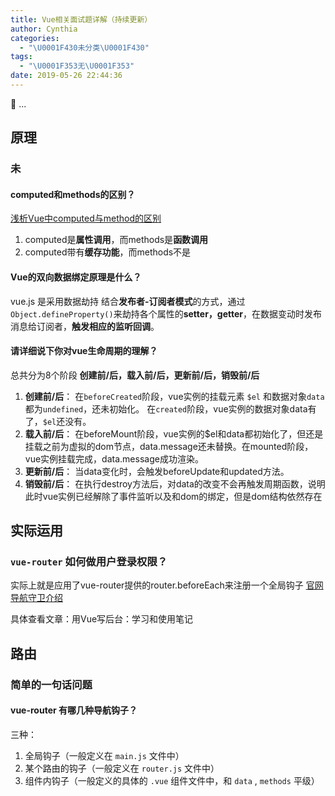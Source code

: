 ```yaml
---
title: Vue相关面试题详解（持续更新）
author: Cynthia
categories:
  - "\U0001F430未分类\U0001F430"
tags:
  - "\U0001F353无\U0001F353"
date: 2019-05-26 22:44:36
---
```


🐰
...
<!--more-->

## 原理

### 未

#### computed和methods的区别？

[浅析Vue中computed与method的区别](https://segmentfault.com/a/1190000014478664)

1. computed是**属性调用**，而methods是**函数调用**
2. computed带有**缓存功能**，而methods不是



#### Vue的双向数据绑定原理是什么？

vue.js 是采用数据劫持 结合**发布者-订阅者模式**的方式，通过`Object.defineProperty()`来劫持各个属性的**setter，getter**，在数据变动时发布消息给订阅者，**触发相应的监听回调**。





#### 请详细说下你对vue生命周期的理解？

总共分为8个阶段 **创建前/后，载入前/后，更新前/后，销毁前/后**

1. **创建前/后**： 在`beforeCreated`阶段，vue实例的挂载元素 `$el` 和数据对象`data`都为`undefined`，还未初始化。 在`created`阶段，vue实例的数据对象data有了，`$el`还没有。
2. **载入前/后**： 在beforeMount阶段，vue实例的$el和data都初始化了，但还是挂载之前为虚拟的dom节点，data.message还未替换。在mounted阶段，vue实例挂载完成，data.message成功渲染。
3. **更新前/后**： 当data变化时，会触发beforeUpdate和updated方法。
4. **销毁前/后**： 在执行destroy方法后，对data的改变不会再触发周期函数，说明此时vue实例已经解除了事件监听以及和dom的绑定，但是dom结构依然存在









## 实际运用

### `vue-router` 如何做用户登录权限？

实际上就是应用了vue-router提供的router.beforeEach来注册一个全局钩子 [官网导航守卫介绍](https://link.juejin.im/?target=https%3A%2F%2Frouter.vuejs.org%2Fzh%2Fguide%2Fadvanced%2Fnavigation-guards.html)

具体查看文章：用Vue写后台：学习和使用笔记







## 路由

### 简单的一句话问题

#### vue-router 有哪几种导航钩子？

三种：

1. 全局钩子（一般定义在 `main.js` 文件中）
2. 某个路由的钩子（一般定义在 `router.js` 文件中）
3. 组件内钩子（一般定义的具体的 `.vue` 组件文件中，和 `data` , `methods` 平级）



